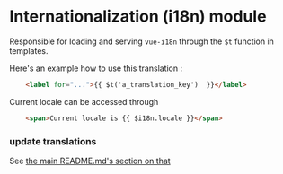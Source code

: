 # Internationalization (i18n) module

Responsible for loading and serving `vue-i18n` through the `$t` function in templates.

Here's an example how to use this translation :
```html
    <label for="...">{{ $t('a_translation_key')  }}</label>
```

Current locale can be accessed through
```html
    <span>Current locale is {{ $i18n.locale }}</span>
```

### update translations

See [the main README.md's section on that](../../../README.md#tooling-for-translation-update)
